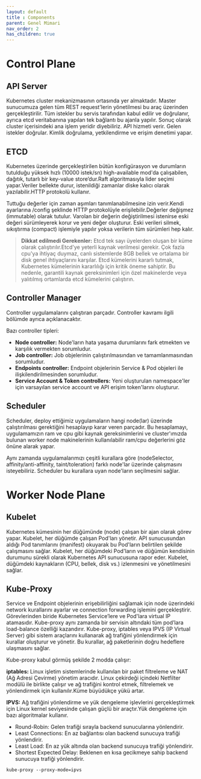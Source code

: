 ```yaml
---
layout: default
title : Components
parent: Genel Mimari
nav_order: 2
has_children: true
---
```


  

# Control Plane

  

## API Server

Kubernetes cluster mekanizmasının ortasında yer almaktadır. Master sunucumuza gelen tüm REST request'lerin yönetilmesi bu araç üzerinden gerçekleştirilir. Tüm istekler bu servis tarafından kabul edilir ve doğrulanır, ayrıca etcd veritabanına yapılan tek bağlantı bu ajanla yapılır. Sonuç olarak cluster içerisindeki ana işlem yeridir diyebiliriz. API hizmeti verir. Gelen istekler doğrular. Kimlik doğrulama, yetkilendirme ve erişim denetimi yapar.

  

## ETCD

  

Kubernetes üzerinde gerçekleştirilen bütün konfigürasyon ve durumların tutulduğu yüksek hızlı (10000 istek/sn) high-available mod'da çalışabilen, dağıtık, tutarlı bir key-value store’dur.Raft algoritmasıyla lider seçimi yapar.Veriler bellekte durur, istenildiği zamanlar diske kalıcı olarak yazılabilir.HTTP protokolü kullanır.

Tuttuğu değerler için zaman aşımları tanımlanabilmesine izin verir.Kendi ayarlarına /config şeklinde HTTP protokolüyle erişilebilir.Değerler değişmez (immutable) olarak tutulur. Varolan bir değerin değiştirilmesi istenirse eski değeri sürümleyerek korur ve yeni değer oluşturur. Eski verileri silmek, sıkıştırma (compact) işlemiyle yapılır yoksa verilerin tüm sürümleri hep kalır.

  
  
  

>  **Dikkat edilmedi Gerekenler:**
>  Etcd tek sayı üyelerden oluşan bir küme olarak çalıştırılır.Etcd'ye yeterli kaynak verilmesi gerekir. Çok fazla cpu'ya ihtiyaç duymaz, canlı sistemlerde 8GB bellek ve ortalama bir disk genel ihtiyaçlarını karşılar.
Etcd kümelerini kararlı tutmak, Kubernetes kümelerinin kararlılığı için kritik öneme sahiptir. Bu nedenle, garantili kaynak gereksinimleri için özel makinelerde veya yalıtılmış ortamlarda etcd kümelerini çalıştırın.

  
  

## Controller Manager

Controller uygulamalarını çalıştıran parçadır. Controller kavramı ilgili bölümde ayrıca açıklanacaktır.


Bazı controller tipleri:

 -  **Node controller:** Node'ların hata yaşama durumlarını fark etmekten ve karşılık vermekten sorumludur.
 -  **Job controller:** Job objelerinin çalıştırılmasından ve tamamlanmasından sorumludur.
 -  **Endpoints controller:** Endpoint objelerinin Service & Pod objeleri ile ilişkilendirilmesinden sorumludur.
 -  **Service Account & Token controllers:** Yeni oluşturulan namespace'ler için varsayılan service account ve API erişim token'larını oluşturur.

## Scheduler
Scheduler, deploy ettiğimiz uygulamaların hangi node(lar) üzerinde çalıştırılması gerektiğini hesaplayıp karar veren parçadır. Bu hesaplamayı, uygulamamızın ram ve cpu gibi kaynak gereksinimlerini ve cluster'ımızda bulunan worker node makinelerinin kullanılabilir ram/cpu değerlerini göz önüne alarak yapar.

Aynı zamanda uygulamalarımızı çeşitli kurallara göre (nodeSelector, affinity/anti-affinity, taint/toleration) farklı node'lar üzerinde çalışmasını isteyebiliriz. Scheduler bu kurallara uyan node'ların seçilmesini sağlar.

# Worker Node Plane
## Kubelet
Kubernetes kümesinin her düğümünde (node) çalışan bir ajan olarak görev yapar. Kubelet, her düğümde çalışan Pod'ları yönetir. API sunucusundan aldığı Pod tanımlarını (manifest) okuyarak bu Pod'ların belirtilen şekilde çalışmasını sağlar. Kubelet, her düğümdeki Pod'ların ve düğümün kendisinin durumunu sürekli olarak Kubernetes API sunucusuna rapor eder. Kubelet, düğümdeki kaynakların (CPU, bellek, disk vs.) izlenmesini ve yönetilmesini sağlar.

## Kube-Proxy
Service ve Endpoint objelerinin erişebilirliğini sağlamak için node üzerindeki network kurallarını ayarlar ve connection forwarding işlemini gerçekleştirir. Görevlerinden biride Kubernetes Service’lere ve Pod'lara virtual IP atamasıdır. Kube-proxy aynı zamanda bir servisin altındaki tüm pod’lara load-balance özelliği kazandırır.
Kube-proxy, iptables veya IPVS (IP Virtual Server) gibi sistem araçlarını kullanarak ağ trafiğini yönlendirmek için kurallar oluşturur ve yönetir. Bu kurallar, ağ paketlerinin doğru hedeflere ulaşmasını sağlar.

Kube-proxy kabul görmüş şekilde 2 modda çalışır:

**iptables:**
 Linux işletim sistemlerinde kullanılan bir paket filtreleme ve NAT (Ağ Adresi Çevirme) yönetim aracıdır. Linux çekirdeği içindeki Netfilter modülü ile birlikte çalışır ve ağ trafiğini kontrol etmek, filtrelemek ve yönlendirmek için kullanılır.Küme büyüdükçe yükü artar.

**IPVS:**
 Ağ trafiğini yönlendirme ve yük dengeleme işlevlerini gerçekleştirmek için Linux kernel seviyesinde çalışan güçlü bir araçtır.Yük dengeleme için bazı algoritmalar kullanır.

* Round-Robin: Gelen trafiği sırayla backend sunucularına yönlendirir.
* Least Connections: En az bağlantısı olan backend sunucuya trafiği yönlendirir.
* Least Load: En az yük altında olan backend sunucuya trafiği yönlendirir.
* Shortest Expected Delay: Beklenen en kısa gecikmeye sahip backend sunucuya trafiği yönlendirir.

```
kube-proxy --proxy-mode=ipvs

```


